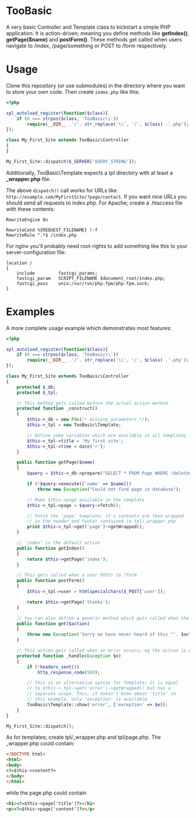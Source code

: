 TooBasic
========

A very basic Controller and Template class to kickstart a simple PHP application. It is action-driven; meaning you define methods like **getIndex()**, **getPage($name)** and **postForm()**. These methods get called when users navigate to /index, /page/something or POST to /form respectively.

Usage
=====

Clone this repository (or use submodules) in the directory where you want to store your own code. Then create `index.php` like this:

```php
<?php

spl_autoload_register(function($class){
	if (0 === strpos($class, 'TooBasic\\'))
		require(__DIR__ .'/'. str_replace('\\', '/', $class) .'.php');
});

class My_First_Site extends TooBasic\Controller
{
}

My_First_Site::dispatch($_SERVER['QUERY_STRING']);
````

Additionally, TooBasic\Template expects a *tpl* directory with at least a **_wrapper.php** file.

The above `dispatch()` call works for URLs like `http://example.com/MyFirstSite/?page/contact`. If you want nice URLs you should send all requests to index.php. For Apache; create a .htaccess file with these contents:

```
RewriteEngine On

RewriteCond %{REQUEST_FILENAME} !-f
RewriteRule ^.*$ /index.php
```

For nginx you'll probably need root-rights to add something like this to your server-configuration file:

````
location /
{
	include         fastcgi_params;
	fastcgi_param   SCRIPT_FILENAME $document_root/index.php;
	fastcgi_pass    unix:/var/run/php-fpm/php-fpm.sock;
}
````

Examples
========

A more complete usage example which demonstrates most features:

```php
<?php

spl_autoload_register(function($class){
	if (0 === strpos($class, 'TooBasic\\'))
		require(__DIR__ .'/'. str_replace('\\', '/', $class) .'.php');
});

class My_First_Site extends TooBasic\Controller
{
	protected $_db;
	protected $_tpl;

	// This method gets called before the actual action-method
	protected function _construct()
	{
		$this->_db = new Pdo(/* missing parameters */);
		$this->_tpl = new TooBasic\Template;

		// Define some variables which are available in all templates
		$this->_tpl->title = 'My first site';
		$this->_tpl->time = date('r');
	}

	public function getPage($name)
	{
		$query = $this->_db->prepare("SELECT * FROM Page WHERE !deleted AND name = ?");

		if (!$query->execute(['name' => $name]))
			throw new Exception("Could not find page in database");

		// Make $this->page available in the template
		$this->_tpl->page = $query->fetch();

		// Fetch the 'page' template; it's contents are then wrapped
		// in the header and footer contained in tpl/_wrapper.php
		print $this->_tpl->get('page')->getWrapped();
	}

	// 'index' is the default action
	public function getIndex()
	{
		return $this->getPage('index');
	}

	// This gets called when a user POSTs to /form
	public function postForm()
	{
		$this->_tpl->user = htmlspecialchars($_POST['user']);

		return $this->getPage('thanks');
	}

	// You can also define a generic method which gets called when the specific action is unknown
	public function get($action)
	{
		throw new Exception('Sorry we have never heard of this "'. $action .'" you speak of');
	}

	// This action gets called when an error occurs; eg the action is unknown
	protected function _handle(Exception $e)
	{
		if (!headers_sent())
			http_response_code(500);

		// This is an alternative syntax for Template; it is equal
		// to $this->_tpl->get('error')->getWrapped() but has a
		// separate scope. Thus, it doesn't know about 'title' in
		// this example, only 'exception' is available
		TooBasic\Template::show('error', ['exception' => $e]);
	}
}

My_First_Site::dispatch();
````

As for templates; create tpl/_wrapper.php and tpl/page.php. The _wrapper.php could contain:
```html
<!DOCTYPE html>
<html>
<body>
<?=$this->content?>
</body>
</html>
```

while the page.php could contain
```html
<h1><?=$this->page['title']?></h1>
<p><?=$this->page['content']?></p>
```
